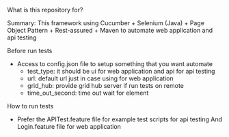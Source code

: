 
What is this repository for?

Summary:
This framework using Cucumber + Selenium (Java) + Page Object Pattern + Rest-assured + Maven
to automate web application and api testing

Before run tests
 - Access to config.json file to setup something that you want automate
    + test_type: it should be ui for web application and api for api testing
    + url: default url just in case using for web application
    + grid_hub: provide grid hub server if run tests on remote
    + time_out_second: time out wait for element

How to run tests
 - Prefer the APITest.feature file for example test scripts for api testing And Login.feature file for web application
 #